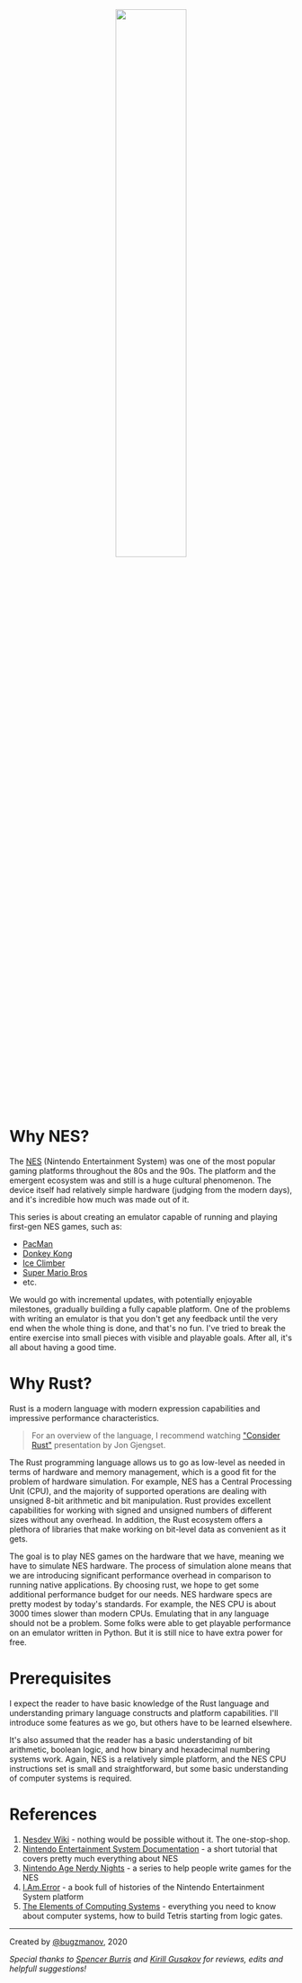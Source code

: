 <div style="text-align:center"><img src="./images/intro.png" width="50%"/></div>


# Why NES?

The [NES](https://en.wikipedia.org/wiki/Nintendo_Entertainment_System) (Nintendo Entertainment System) was one of the most popular gaming platforms throughout the 80s and the 90s. The platform and the emergent ecosystem was and still is a huge cultural phenomenon. The device itself had relatively simple hardware (judging from the modern days), and it's incredible how much was made out of it.

This series is about creating an emulator capable of running and playing first-gen NES games, such as:
- [PacMan](https://en.wikipedia.org/wiki/Pac-Man)
- [Donkey Kong](https://en.wikipedia.org/wiki/Donkey_Kong)
- [Ice Climber](https://en.wikipedia.org/wiki/Ice_Climber)
- [Super Mario Bros](https://en.wikipedia.org/wiki/Super_Mario_Bros)
- etc.

We would go with incremental updates, with potentially enjoyable milestones, gradually building a fully capable platform. One of the problems with writing an emulator is that you don't get any feedback until the very end when the whole thing is done, and that's no fun. I've tried to break the entire exercise into small pieces with visible and playable goals. After all, it's all about having a good time.


# Why Rust?

Rust is a modern language with modern expression capabilities and impressive performance characteristics.

> For an overview of the language, I recommend watching ["Consider Rust"](https://www.youtube.com/watch?v=DnT-LUQgc7s) presentation by Jon Gjengset.

The Rust programming language allows us to go as low-level as needed in terms of hardware and memory management, which is a good fit for the problem of hardware simulation. For example, NES has a Central Processing Unit (CPU), and the majority of supported operations are dealing with unsigned 8-bit arithmetic and bit manipulation. Rust provides excellent capabilities for working with signed and unsigned numbers of different sizes without any overhead. In addition, the Rust ecosystem offers a plethora of libraries that make working on bit-level data as convenient as it gets.

The goal is to play NES games on the hardware that we have, meaning we have to simulate NES hardware. The process of simulation alone means that we are introducing significant performance overhead in comparison to running native applications.
By choosing rust, we hope to get some additional performance budget for our needs. NES hardware specs are pretty modest by today's standards. For example, the NES CPU is about 3000 times slower than modern CPUs. Emulating that in any language should not be a problem. Some folks were able to get playable performance on an emulator written in Python. But it is still nice to have extra power for free.

# Prerequisites

I expect the reader to have basic knowledge of the Rust language and understanding primary language constructs and platform capabilities. I'll introduce some features as we go, but others have to be learned elsewhere.

It's also assumed that the reader has a basic understanding of bit arithmetic, boolean logic, and how binary and hexadecimal numbering systems work. Again, NES is a relatively simple platform, and the NES CPU instructions set is small and straightforward, but some basic understanding of computer systems is required.

# References

1. [Nesdev Wiki](http://wiki.nesdev.com/w/index.php/Nesdev_Wiki) - nothing would be possible without it. The one-stop-shop.
2. [Nintendo Entertainment System Documentation](http://nesdev.com/NESDoc.pdf) - a short tutorial that covers pretty much everything about NES
3. [Nintendo Age Nerdy Nights](https://nerdy-nights.nes.science/) - a series to help people write games for the NES
4. [I.Am.Error](https://www.goodreads.com/book/show/23461364-i-am-error) - a book full of histories of the Nintendo Entertainment System platform
5. [The Elements of Computing Systems](https://www.goodreads.com/book/show/910789.The_Elements_of_Computing_Systems) - everything you need to know about computer systems, how to build Tetris starting from logic gates.



-------

Created by [@bugzmanov](http://twitter.com/bugzmanov), 2020

<em> Special thanks to [Spencer Burris](https://github.com/sburris0) and [Kirill Gusakov](https://github.com/kgusakov/) for reviews, edits and helpfull suggestions! </em>
